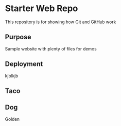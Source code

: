 # Starter Web Repo

This repository is for showing how Git and GitHub work

## Purpose

Sample website with plenty of files for demos

## Deployment
kjblkjb

## Taco

## Dog
Golden